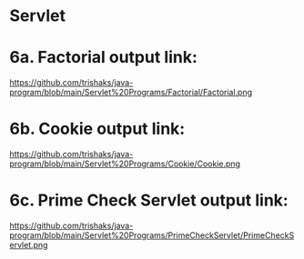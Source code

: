 # Servlet
# 6a. Factorial output link:
https://github.com/trishaks/java-program/blob/main/Servlet%20Programs/Factorial/Factorial.png

# 6b. Cookie output link:
https://github.com/trishaks/java-program/blob/main/Servlet%20Programs/Cookie/Cookie.png

# 6c. Prime Check Servlet output link:
https://github.com/trishaks/java-program/blob/main/Servlet%20Programs/PrimeCheckServlet/PrimeCheckServlet.png
